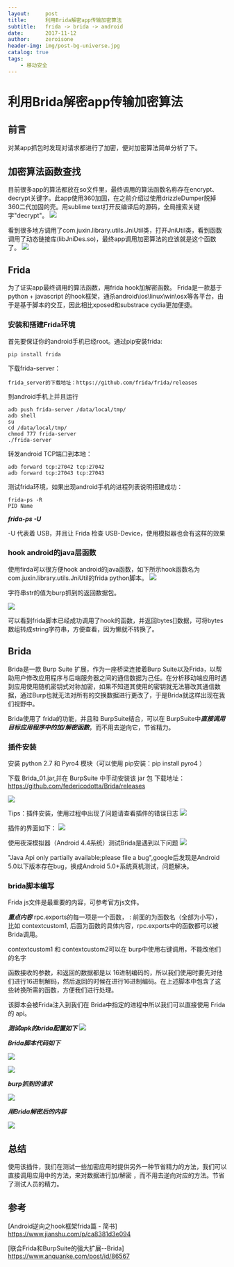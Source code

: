 ```yaml
---
layout:     post
title:      利用Brida解密app传输加密算法
subtitle:   frida -> brida -> android
date:       2017-11-12
author:     zeroisone
header-img: img/post-bg-universe.jpg
catalog: true
tags:
    - 移动安全
---
```


# 利用Brida解密app传输加密算法

## 前言
  对某app抓包时发现对请求都进行了加密，便对加密算法简单分析了下。

## 加密算法函数查找
  目前很多app的算法都放在so文件里，最终调用的算法函数名称存在encrypt、decrypt关键字。此app使用360加固，在之前介绍过使用drizzleDumper脱掉360二代加固的壳。用sublime text打开反编译后的源码，全局搜索关键字"decrypt"。
![](/img/in-post/brida/图片1.png)

看到很多地方调用了com.juxin.library.utils.JniUtil类，打开JniUtil类，看到函数调用了动态链接库(libJniDes.so)，最终app调用加密算法的应该就是这个函数了。
![](/img/in-post/brida/图片2.png)


## Frida 
为了证实app最终调用的算法函数，用frida hook加解密函数。
Frida是一款基于python + javascript 的hook框架，通杀android\ios\linux\win\osx等各平台，由于是基于脚本的交互，因此相比xposed和substrace cydia更加便捷。

### 安装和搭建Frida环境
首先要保证你的android手机已经root。通过pip安装frida:

```
pip install frida
```


下载frida-server：

```
frida_server的下载地址：https://github.com/frida/frida/releases
```

到android手机上并且运行

```
adb push frida-server /data/local/tmp/
adb shell
su
cd /data/local/tmp/
chmod 777 frida-server
./frida-server
```

转发android TCP端口到本地：

```
adb forward tcp:27042 tcp:27042
adb forward tcp:27043 tcp:27043
```

测试frida环境，如果出现android手机的进程列表说明搭建成功：

```
frida-ps -R
PID Name
```

***frida-ps -U***

-U 代表着 USB，并且让 Frida 检查 USB-Device，使用模拟器也会有这样的效果



### hook android的java层函数
使用firda可以很方便hook android的java函数，如下所示hook函数名为com.juxin.library.utils.JniUtil的frida python脚本。
![](/img/in-post/brida/图片3.png)

字符串str的值为burp抓到的返回数据包。

![](/img/in-post/brida/图片4.png)

可以看到frida脚本已经成功调用了hook的函数，并返回bytes[]数据，可将bytes数组转成string字符串，方便查看，因为懒就不转换了。

## Brida
  Brida是一款 Burp Suite 扩展，作为一座桥梁连接着Burp Suite以及Frida，以帮助用户修改应用程序与后端服务器之间的通信数据为己任。在分析移动端应用时遇到应用使用随机密钥式对称加密，如果不知道其使用的密钥就无法篡改其通信数据，通过Burp也就无法对所有的交换数据进行更改了，于是Brida就这样出现在我们视野中。
  
  Brida使用了 frida的功能，并且和 BurpSuite结合，可以在 BurpSuite中***直接调用目标应用程序中的加/解密函数***，而不用去逆向它，节省精力。

### 插件安装
安装 python 2.7 和 Pyro4 模块（可以使用 pip安装：pip install pyro4 ）

下载 Brida_01.jar,并在 BurpSuite 中手动安装该 jar 包
下载地址：https://github.com/federicodotta/Brida/releases

![](/img/in-post/brida/图片5.png)

Tips：插件安装，使用过程中出现了问题请查看插件的错误日志
![](/img/in-post/brida/图片6.png)

插件的界面如下：
![](/img/in-post/brida/图片7.png)


使用夜深模拟器（Android 4.4系统）测试Brida是遇到以下问题
![](/img/in-post/brida/图片8.png)

"Java Api only partially available;please file a bug",google后发现是Android 5.0以下版本存在bug，换成Android 5.0+系统真机测试，问题解决。


### brida脚本编写

Frida js文件是最重要的内容，可参考官方js文件。

***重点内容***
rpc.exports的每一项是一个函数， : 前面的为函数名（全部为小写），比如 contextcustom1, 后面为函数的具体内容，rpc.exports中的函数都可以被 Brida调用。

contextcustom1 和 contextcustom2可以在 burp中使用右键调用，不能改他们的名字

函数接收的参数，和返回的数据都是以 16进制编码的，所以我们使用时要先对他们进行16进制解码，然后返回的时候在进行16进制编码。在上述脚本中包含了这些转换所需的函数，方便我们进行处理。

该脚本会被Frida注入到我们在 Brida中指定的进程中所以我们可以直接使用 Frida的 api。


***测试apk的brida配置如下***
![](/img/in-post/brida/图片9.png)

***Brida脚本代码如下***

![](/img/in-post/brida/图片10.png)

![](/img/in-post/brida/图片11.png)

***burp抓到的请求***

![](/img/in-post/brida/图片12.png)

***用Brida解密后的内容***

![](/img/in-post/brida/图片13.png)


## 总结
  使用该插件，我们在测试一些加密应用时提供另外一种节省精力的方法，我们可以直接调用应用中的方法，来对数据进行加/解密 ，而不用去逆向对应的方法。节省了测试人员的精力。



## 参考
[Android逆向之hook框架frida篇 - 简书]
https://www.jianshu.com/p/ca8381d3e094

[联合Frida和BurpSuite的强大扩展--Brida]
https://www.anquanke.com/post/id/86567



